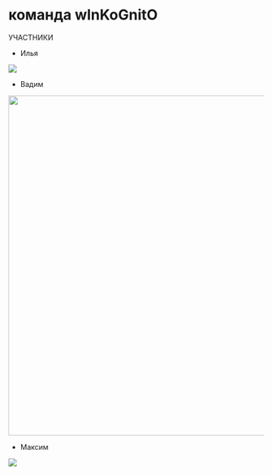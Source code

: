 # команда wInKoGnitO
УЧАСТНИКИ
- Илья
<img src="https://www.gifcen.com/wp-content/uploads/2024/02/rickroll-gif-6.gif" />

- Вадим
<img src="https://media1.tenor.com/m/kK6j8ZWFqgQAAAAC/welt-yang-welt.gif" width="670" height="670" />


- Максим
<img src= "https://media1.tenor.com/m/AKyheooX6N8AAAAd/zhumaisinba-%D0%B6%D1%83%D0%BC%D0%B0%D0%B9%D1%81%D1%8B%D0%BD%D0%B1%D0%B0.gif" /> 
